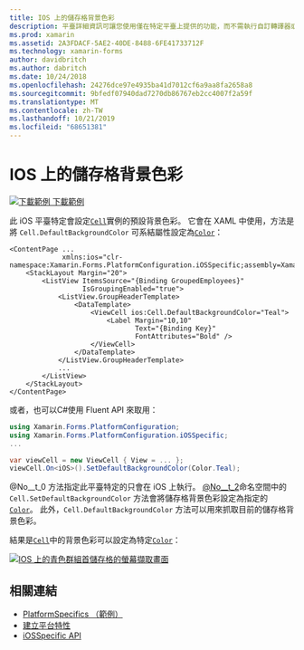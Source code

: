 ```yaml
---
title: IOS 上的儲存格背景色彩
description: 平臺詳細資訊可讓您使用僅在特定平臺上提供的功能，而不需執行自訂轉譯器或效果。 本文說明如何使用 iOS 平臺特定的來設定 iOS 上儲存格的預設背景色彩。
ms.prod: xamarin
ms.assetid: 2A3FDACF-5AE2-40DE-8488-6FE41733712F
ms.technology: xamarin-forms
author: davidbritch
ms.author: dabritch
ms.date: 10/24/2018
ms.openlocfilehash: 24276dce97e4935ba41d7012cf6a9aa8fa2658a8
ms.sourcegitcommit: 9bfedf07940dad7270db86767eb2cc4007f2a59f
ms.translationtype: MT
ms.contentlocale: zh-TW
ms.lasthandoff: 10/21/2019
ms.locfileid: "68651381"
---
```

# <a name="cell-background-color-on-ios"></a>IOS 上的儲存格背景色彩

[![下載範例](~/media/shared/download.png) 下載範例](https://docs.microsoft.com/samples/xamarin/xamarin-forms-samples/userinterface-platformspecifics)

此 iOS 平臺特定會設定[`Cell`](xref:Xamarin.Forms.Cell)實例的預設背景色彩。 它會在 XAML 中使用，方法是將 `Cell.DefaultBackgroundColor` 可系結屬性設定為[`Color`](xref:Xamarin.Forms.Color)：

```xaml
<ContentPage ...
             xmlns:ios="clr-namespace:Xamarin.Forms.PlatformConfiguration.iOSSpecific;assembly=Xamarin.Forms.Core">
    <StackLayout Margin="20">
        <ListView ItemsSource="{Binding GroupedEmployees}"
                  IsGroupingEnabled="true">
            <ListView.GroupHeaderTemplate>
                <DataTemplate>
                    <ViewCell ios:Cell.DefaultBackgroundColor="Teal">
                        <Label Margin="10,10"
                               Text="{Binding Key}"
                               FontAttributes="Bold" />
                    </ViewCell>
                </DataTemplate>
            </ListView.GroupHeaderTemplate>
            ...
        </ListView>
    </StackLayout>
</ContentPage>
```

或者，也可以C#使用 Fluent API 來取用：

```csharp
using Xamarin.Forms.PlatformConfiguration;
using Xamarin.Forms.PlatformConfiguration.iOSSpecific;
...

var viewCell = new ViewCell { View = ... };
viewCell.On<iOS>().SetDefaultBackgroundColor(Color.Teal);
```

@No__t_0 方法指定此平臺特定的只會在 iOS 上執行。 [@No__t_2](xref:Xamarin.Forms.PlatformConfiguration.iOSSpecific)命名空間中的 `Cell.SetDefaultBackgroundColor` 方法會將儲存格背景色彩設定為指定的[`Color`](xref:Xamarin.Forms.Color)。 此外，`Cell.DefaultBackgroundColor` 方法可以用來抓取目前的儲存格背景色彩。

結果是[`Cell`](xref:Xamarin.Forms.Cell)中的背景色彩可以設定為特定[`Color`](xref:Xamarin.Forms.Color)：

[![IOS 上的青色群組首儲存格的螢幕擷取畫面](cell-background-color-images/group-header-cell-color.png "具有藍綠色群組首儲存格的 ListView")](cell-background-color-images/group-header-cell-color-large.png#lightbox "具有藍綠色群組首儲存格的 ListView")

## <a name="related-links"></a>相關連結

- [PlatformSpecifics （範例）](https://docs.microsoft.com/samples/xamarin/xamarin-forms-samples/userinterface-platformspecifics)
- [建立平台特性](~/xamarin-forms/platform/platform-specifics/index.md#creating-platform-specifics)
- [iOSSpecific API](xref:Xamarin.Forms.PlatformConfiguration.iOSSpecific)
